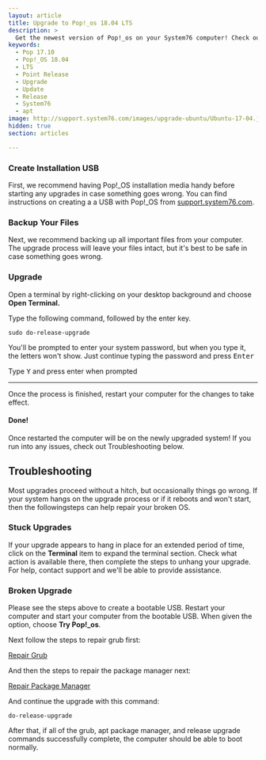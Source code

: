 ```yaml
---
layout: article
title: Upgrade to Pop!_os 18.04 LTS
description: >
  Get the newest version of Pop!_os on your System76 computer! Check out our upgrade directions.
keywords:
  - Pop 17.10
  - Pop!_OS 18.04
  - LTS
  - Point Release
  - Upgrade
  - Update
  - Release
  - System76
  - apt
image: http://support.system76.com/images/upgrade-ubuntu/Ubuntu-17-04.jpg
hidden: true
section: articles

---
```

### Create Installation USB

First, we recommend having Pop!_OS installation media handy before starting any upgrades in case something goes wrong. You can find instructions on creating a a USB with Pop!_OS from [support.system76.com](http://support.system76.com/articles/live-disk/).

### Backup Your Files

Next, we recommend backing up all important files from your computer. The upgrade process will leave your files intact, but it's best to be safe in case something goes wrong.

### Upgrade

Open a terminal by right-clicking on your desktop background and choose **Open Terminal.**

Type the following command, followed by the enter key.

```
sudo do-release-upgrade
```

You'll be prompted to enter your system password, but when you type it, the letters won't show. Just continue typing the password and press <kbd>Enter</kbd>

Type <kbd>Y</kbd> and press enter when prompted

---

Once the process is finished, restart your computer for the changes to take effect.

#### Done!

Once restarted the computer will be on the newly upgraded system! If you run into any issues, check out Troubleshooting below.

## Troubleshooting

Most upgrades proceed without a hitch, but occasionally things go wrong. If your system hangs on the upgrade process or if it reboots and won't start, then the followingsteps can help repair your broken OS.

### Stuck Upgrades

If your upgrade appears to hang in place for an extended period of time, click on the **Terminal** item to expand the terminal section. Check what action is available there, then complete the steps to unhang your upgrade. For help, contact support and we'll be able to provide assistance.

### Broken Upgrade

Please see the steps above to create a bootable USB. Restart your computer and start your computer from the bootable USB. When given the option, choose **Try Pop!_os**.

Next follow the steps to repair grub first:

[Repair Grub](/articles/grub/)

And then the steps to repair the package manager next:

[Repair Package Manager](/articles/package-manager/)

And continue the upgrade with this command:

```
do-release-upgrade
```

After that, if all of the grub, apt package manager, and release upgrade commands successfully complete, the computer should be able to boot normally.
